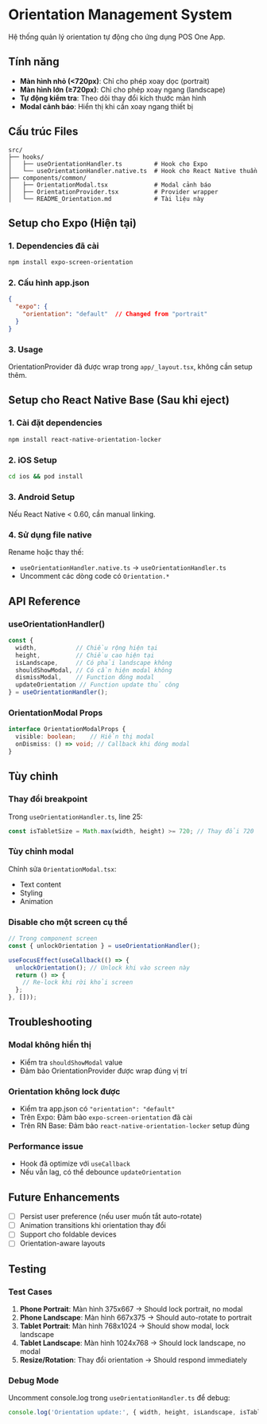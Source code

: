 # Orientation Management System

Hệ thống quản lý orientation tự động cho ứng dụng POS One App.

## Tính năng

- **Màn hình nhỏ (<720px)**: Chỉ cho phép xoay dọc (portrait)
- **Màn hình lớn (≥720px)**: Chỉ cho phép xoay ngang (landscape)
- **Tự động kiểm tra**: Theo dõi thay đổi kích thước màn hình
- **Modal cảnh báo**: Hiển thị khi cần xoay ngang thiết bị

## Cấu trúc Files

```
src/
├── hooks/
│   ├── useOrientationHandler.ts         # Hook cho Expo
│   └── useOrientationHandler.native.ts  # Hook cho React Native thuần
├── components/common/
│   ├── OrientationModal.tsx             # Modal cảnh báo
│   ├── OrientationProvider.tsx          # Provider wrapper
│   └── README_Orientation.md            # Tài liệu này
```

## Setup cho Expo (Hiện tại)

### 1. Dependencies đã cài
```bash
npm install expo-screen-orientation
```

### 2. Cấu hình app.json
```json
{
  "expo": {
    "orientation": "default"  // Changed from "portrait"
  }
}
```

### 3. Usage
OrientationProvider đã được wrap trong `app/_layout.tsx`, không cần setup thêm.

## Setup cho React Native Base (Sau khi eject)

### 1. Cài đặt dependencies
```bash
npm install react-native-orientation-locker
```

### 2. iOS Setup
```bash
cd ios && pod install
```

### 3. Android Setup
Nếu React Native < 0.60, cần manual linking.

### 4. Sử dụng file native
Rename hoặc thay thế:
- `useOrientationHandler.native.ts` → `useOrientationHandler.ts`
- Uncomment các dòng code có `Orientation.*`

## API Reference

### useOrientationHandler()

```typescript
const {
  width,           // Chiều rộng hiện tại
  height,          // Chiều cao hiện tại  
  isLandscape,     // Có phải landscape không
  shouldShowModal, // Có cần hiện modal không
  dismissModal,    // Function đóng modal
  updateOrientation // Function update thủ công
} = useOrientationHandler();
```

### OrientationModal Props

```typescript
interface OrientationModalProps {
  visible: boolean;    // Hiển thị modal
  onDismiss: () => void; // Callback khi đóng modal
}
```

## Tùy chỉnh

### Thay đổi breakpoint
Trong `useOrientationHandler.ts`, line 25:
```typescript
const isTabletSize = Math.max(width, height) >= 720; // Thay đổi 720
```

### Tùy chỉnh modal
Chỉnh sửa `OrientationModal.tsx`:
- Text content
- Styling
- Animation

### Disable cho một screen cụ thể
```typescript
// Trong component screen
const { unlockOrientation } = useOrientationHandler();

useFocusEffect(useCallback(() => {
  unlockOrientation(); // Unlock khi vào screen này
  return () => {
    // Re-lock khi rời khỏi screen
  };
}, []));
```

## Troubleshooting

### Modal không hiển thị
- Kiểm tra `shouldShowModal` value
- Đảm bảo OrientationProvider được wrap đúng vị trí

### Orientation không lock được
- Kiểm tra app.json có `"orientation": "default"`
- Trên Expo: Đảm bảo `expo-screen-orientation` đã cài
- Trên RN Base: Đảm bảo `react-native-orientation-locker` setup đúng

### Performance issue
- Hook đã optimize với `useCallback`
- Nếu vẫn lag, có thể debounce `updateOrientation`

## Future Enhancements

- [ ] Persist user preference (nếu user muốn tắt auto-rotate)
- [ ] Animation transitions khi orientation thay đổi
- [ ] Support cho foldable devices
- [ ] Orientation-aware layouts

## Testing

### Test Cases
1. **Phone Portrait**: Màn hình 375x667 → Should lock portrait, no modal
2. **Phone Landscape**: Màn hình 667x375 → Should auto-rotate to portrait  
3. **Tablet Portrait**: Màn hình 768x1024 → Should show modal, lock landscape
4. **Tablet Landscape**: Màn hình 1024x768 → Should lock landscape, no modal
5. **Resize/Rotation**: Thay đổi orientation → Should respond immediately

### Debug Mode
Uncomment console.log trong `useOrientationHandler.ts` để debug:
```typescript
console.log('Orientation update:', { width, height, isLandscape, isTabletSize, shouldShowModal });
``` 